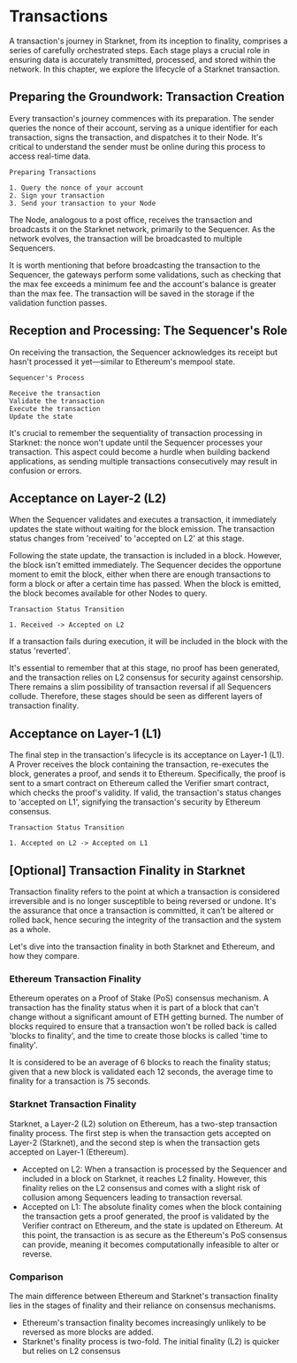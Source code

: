 # Transactions

A transaction's journey in Starknet, from its inception to finality, comprises a series of carefully orchestrated steps. Each stage plays a crucial role in ensuring data is accurately transmitted, processed, and stored within the network. In this chapter, we explore the lifecycle of a Starknet transaction.

## Preparing the Groundwork: Transaction Creation

Every transaction's journey commences with its preparation. The sender queries the nonce of their account, serving as a unique identifier for each transaction, signs the transaction, and dispatches it to their Node. It's critical to understand the sender must be online during this process to access real-time data.

```
Preparing Transactions

1. Query the nonce of your account
2. Sign your transaction
3. Send your transaction to your Node
```

The Node, analogous to a post office, receives the transaction and broadcasts it on the Starknet network, primarily to the Sequencer. As the network evolves, the transaction will be broadcasted to multiple Sequencers.

It is worth mentioning that before broadcasting the transaction to the Sequencer, the gateways perform some validations, such as checking that the max fee exceeds a minimum fee and the account's balance is greater than the max fee. The transaction will be saved in the storage if the validation function passes.

## Reception and Processing: The Sequencer's Role

On receiving the transaction, the Sequencer acknowledges its receipt but hasn't processed it yet—similar to Ethereum's mempool state.

```
Sequencer's Process

Receive the transaction
Validate the transaction
Execute the transaction
Update the state
```

It's crucial to remember the sequentiality of transaction processing in Starknet: the nonce won't update until the Sequencer processes your transaction. This aspect could become a hurdle when building backend applications, as sending multiple transactions consecutively may result in confusion or errors.

## Acceptance on Layer-2 (L2)

When the Sequencer validates and executes a transaction, it immediately updates the state without waiting for the block emission. The transaction status changes from 'received' to 'accepted on L2' at this stage.

Following the state update, the transaction is included in a block. However, the block isn't emitted immediately. The Sequencer decides the opportune moment to emit the block, either when there are enough transactions to form a block or after a certain time has passed. When the block is emitted, the block becomes available for other Nodes to query.

```
Transaction Status Transition

1. Received -> Accepted on L2
```

If a transaction fails during execution, it will be included in the block with the status 'reverted'.

It's essential to remember that at this stage, no proof has been generated, and the transaction relies on L2 consensus for security against censorship. There remains a slim possibility of transaction reversal if all Sequencers collude. Therefore, these stages should be seen as different layers of transaction finality.

## Acceptance on Layer-1 (L1)

The final step in the transaction's lifecycle is its acceptance on Layer-1 (L1). A Prover receives the block containing the transaction, re-executes the block, generates a proof, and sends it to Ethereum. Specifically, the proof is sent to a smart contract on Ethereum called the Verifier smart contract, which checks the proof's validity. If valid, the transaction's status changes to 'accepted on L1', signifying the transaction's security by Ethereum consensus.

```
Transaction Status Transition

1. Accepted on L2 -> Accepted on L1
```

## [Optional] Transaction Finality in Starknet

Transaction finality refers to the point at which a transaction is considered irreversible and is no longer susceptible to being reversed or undone. It's the assurance that once a transaction is committed, it can't be altered or rolled back, hence securing the integrity of the transaction and the system as a whole.

Let's dive into the transaction finality in both Starknet and Ethereum, and how they compare.

### Ethereum Transaction Finality

Ethereum operates on a Proof of Stake (PoS) consensus mechanism. A transaction has the finality status when it is part of a block that can't change without a significant amount of ETH getting burned. The number of blocks required to ensure that a transaction won't be rolled back is called 'blocks to finality', and the time to create those blocks is called 'time to finality'.

It is considered to be an average of 6 blocks to reach the finality status; given that a new block is validated each 12 seconds, the average time to finality for a transaction is 75 seconds.

### Starknet Transaction Finality

Starknet, a Layer-2 (L2) solution on Ethereum, has a two-step transaction finality process. The first step is when the transaction gets accepted on Layer-2 (Starknet), and the second step is when the transaction gets accepted on Layer-1 (Ethereum).

- Accepted on L2: When a transaction is processed by the Sequencer and included in a block on Starknet, it reaches L2 finality. However, this finality relies on the L2 consensus and comes with a slight risk of collusion among Sequencers leading to transaction reversal.
- Accepted on L1: The absolute finality comes when the block containing the transaction gets a proof generated, the proof is validated by the Verifier contract on Ethereum, and the state is updated on Ethereum. At this point, the transaction is as secure as the Ethereum's PoS consensus can provide, meaning it becomes computationally infeasible to alter or reverse.

### Comparison

The main difference between Ethereum and Starknet's transaction finality lies in the stages of finality and their reliance on consensus mechanisms.

- Ethereum's transaction finality becomes increasingly unlikely to be reversed as more blocks are added.
- Starknet's finality process is two-fold. The initial finality (L2) is quicker but relies on L2 consensus
